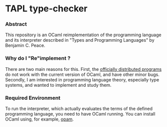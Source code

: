 # TAPL type-checker

### Abstract
This repository is an OCaml reimplementation of the programming language and its interpreter described in "Types and Programming Languages" by Benjamin C. Peace.

### Why do I "Re"implement ?
There are two main reasons for this. First, the [officially distributed
programs](https://www.cis.upenn.edu/~bcpierce/tapl/) do not work with
the current version of OCaml, and have other minor bugs. Secondly, I am interested in programming language theory, especially type
systems, and wanted to implement and study them.

### Required Environment
To run the interpreter, which actually evaluates the terms of the defined
programming language, you need to have OCaml running. You can install OCaml using, for example, [opam](https://ocaml.org/docs/install.html).
